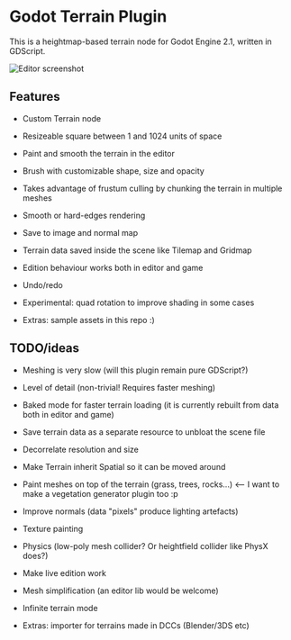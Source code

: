 Godot Terrain Plugin
======================

This is a heightmap-based terrain node for Godot Engine 2.1, written in GDScript.

![Editor screenshot](http://zylannprods.fr/lab/godot/terrain_plugin/TerrainEditor_screen4.png)

Features
----------

- Custom Terrain node
- Resizeable square between 1 and 1024 units of space
- Paint and smooth the terrain in the editor
- Brush with customizable shape, size and opacity
- Takes advantage of frustum culling by chunking the terrain in multiple meshes
- Smooth or hard-edges rendering
- Save to image and normal map
- Terrain data saved inside the scene like Tilemap and Gridmap
- Edition behaviour works both in editor and game
- Undo/redo
- Experimental: quad rotation to improve shading in some cases

- Extras: sample assets in this repo :)


TODO/ideas
-----------

- Meshing is very slow (will this plugin remain pure GDScript?)
- Level of detail (non-trivial! Requires faster meshing)
- Baked mode for faster terrain loading (it is currently rebuilt from data both in editor and game)
- Save terrain data as a separate resource to unbloat the scene file
- Decorrelate resolution and size
- Make Terrain inherit Spatial so it can be moved around
- Paint meshes on top of the terrain (grass, trees, rocks...) <-- I want to make a vegetation generator plugin too :p
- Improve normals (data "pixels" produce lighting artefacts)
- Texture painting
- Physics (low-poly mesh collider? Or heightfield collider like PhysX does?)
- Make live edition work
- Mesh simplification (an editor lib would be welcome)
- Infinite terrain mode

- Extras: importer for terrains made in DCCs (Blender/3DS etc)

